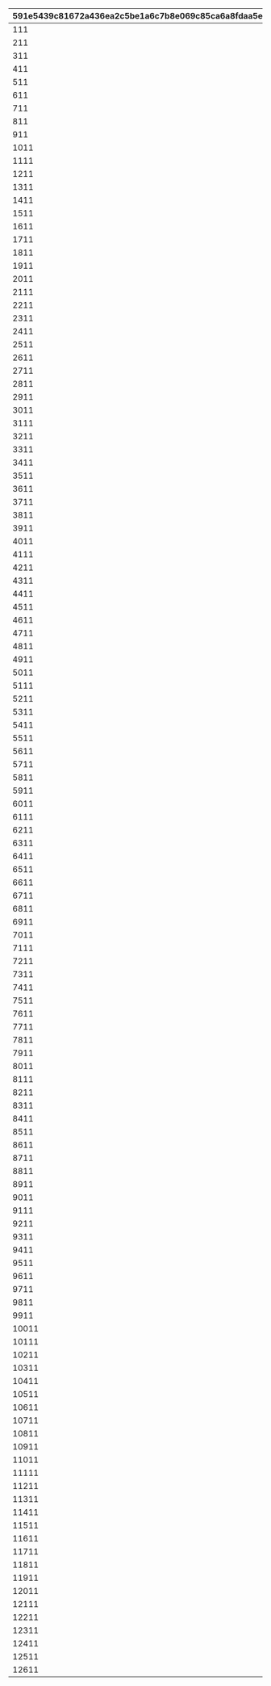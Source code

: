|591e5439c81672a436ea2c5be1a6c7b8e069c85ca6a8fdaa5e5513f395cb7c0f|d1b85aa3e9d5c0f3f245787db444df04985e0144279af50e5fc35cfe0c07689d|d2f63d014af9d5406b53237d587169db0e430c6f50c8fcb497ba2e7270e75884|7195eca49168f5ae53ffbf0c28e1435aee2b88ecf8684117987a17d2410f8eae|1a9a12de371705251ce7d610beb0e45a54ff6c60e7b3f8f5547c8c2e4bb38612|36ecaf9c7f03460ec4adfe0a17f30a12d5d807573905fb09e47aac44ce221454|bf24ef535fb4b17555887e114fd2d5aa5b65b27de0f5f775f2caeb3860649d4b|71d46b7a502ff3bacb54b1bb3c4e051f525dc54a6ce573ce9c9ab98c9e2d2356|b69e2e4f8bb979a1416f0d2df0b808e9ccdb7baabbddb6e7801acc785e1655fc|4d2e0ac8dc956319d5d2dba89587e86d66c7d08f8fcfdb3bf83777d1c14abc1a|
| --- | --- | --- | --- | --- | --- | --- | --- | --- | --- |
|111|2|0|3|101|5000000|0|25101|0|0|
|211|2|0|3|201|5000000|0|25101|0|0|
|311|2|0|2|301|5500000|0|25101|0|0|
|411|2|0|2|401|5500000|0|25101|0|0|
|511|2|0|3|501|6000000|0|25101|0|0|
|611|2|0|2|601|6000000|0|25101|0|0|
|711|2|0|2|701|6500000|0|25101|0|0|
|811|2|0|2|801|6500000|0|25101|0|0|
|911|2|0|3|901|7000000|0|25101|0|0|
|1011|2|0|2|1001|7000000|0|25101|0|0|
|1111|2|0|2|1101|7500000|0|25101|1112|0|
|1211|2|0|2|1201|7500000|0|25101|1212|0|
|1311|2|0|3|1301|8000000|0|25101|0|0|
|1411|2|0|2|1401|8000000|0|25101|0|0|
|1511|2|0|2|1501|8500000|0|25101|0|0|
|1611|2|0|2|1601|8500000|0|25101|0|0|
|1711|2|0|3|1701|9000000|0|25101|0|0|
|1811|2|0|2|1801|9000000|0|25101|1812|0|
|1911|2|0|2|1901|9500000|0|25101|0|0|
|2011|2|0|2|2001|9500000|0|25101|0|0|
|2111|2|0|3|2101|10000000|0|25101|0|0|
|2211|2|0|2|2201|10000000|0|25101|0|0|
|2311|2|0|2|2301|10500000|0|25101|0|0|
|2411|2|0|2|2401|10500000|0|25101|0|0|
|2511|2|0|3|2501|11000000|0|25101|0|0|
|2611|2|0|2|2601|11000000|0|25101|2612|0|
|2711|2|0|2|2701|11500000|0|25101|2712|0|
|2811|2|0|2|2801|11500000|0|25101|2812|0|
|2911|2|0|3|2901|12000000|0|25101|0|0|
|3011|2|0|2|3001|12000000|0|25101|3012|0|
|3111|2|0|2|3101|12500000|0|25101|0|0|
|3211|2|0|2|3201|12500000|0|25101|0|0|
|3311|2|0|3|3301|13000000|0|25101|0|0|
|3411|2|0|3|3401|13000000|0|25101|0|0|
|3511|2|0|3|3501|13500000|0|25101|0|0|
|3611|2|0|3|3601|13500000|0|25101|0|0|
|3711|2|0|3|3701|13500000|0|25101|0|0|
|3811|2|0|3|3801|14000000|0|25101|3812|0|
|3911|2|0|3|3901|14000000|0|25101|0|0|
|4011|2|0|3|4001|14000000|0|25101|0|0|
|4111|2|0|3|4101|14500000|0|25101|0|0|
|4211|2|0|3|4201|14500000|0|25101|4212|0|
|4311|2|0|3|4301|14500000|0|25101|0|0|
|4411|2|0|3|4401|15000000|0|25101|0|0|
|4511|2|0|3|4501|15000000|0|25101|0|0|
|4611|2|0|3|4601|15000000|0|25101|0|0|
|4711|2|0|3|4701|15500000|0|25101|0|0|
|4811|2|0|3|4801|15500000|0|25101|0|0|
|4911|2|0|3|4901|15500000|0|25101|0|0|
|5011|2|0|3|5001|16000000|0|25101|0|0|
|5111|2|0|3|5101|16000000|0|25101|0|0|
|5211|2|0|3|5201|16000000|0|25101|0|0|
|5311|2|0|3|5301|16500000|0|25101|0|0|
|5411|2|0|3|5401|16500000|0|25101|5412|0|
|5511|2|0|3|5501|16500000|0|25101|0|0|
|5611|2|0|3|5601|17000000|0|25101|0|0|
|5711|2|0|3|5701|17000000|0|25101|0|0|
|5811|2|0|3|5801|17000000|0|25101|0|0|
|5911|2|0|3|5901|17500000|0|25101|0|0|
|6011|2|0|3|6001|17500000|0|25101|0|0|
|6111|2|0|3|6101|17500000|0|25101|0|0|
|6211|2|0|3|6201|18000000|0|25101|6212|0|
|6311|2|0|3|6301|18000000|0|25101|0|0|
|6411|2|0|3|6401|18000000|0|25101|0|0|
|6511|2|0|3|6501|18500000|0|25101|0|0|
|6611|2|0|3|6601|18500000|0|25101|0|0|
|6711|2|0|3|6701|18500000|0|25101|6712|0|
|6811|2|0|3|6801|18500000|0|25101|0|0|
|6911|2|0|3|6901|19000000|0|25101|0|0|
|7011|2|0|3|7001|19000000|0|25101|0|0|
|7111|2|0|3|7101|19000000|0|25101|0|0|
|7211|2|0|3|7201|19000000|0|25101|0|0|
|7311|2|0|3|7301|19500000|0|25101|0|0|
|7411|2|0|3|7401|19500000|0|25101|0|0|
|7511|2|0|3|7501|19500000|0|25101|0|0|
|7611|2|0|3|7601|19500000|0|25101|7612|0|
|7711|2|0|3|7701|20000000|0|25101|0|0|
|7811|2|0|3|7801|20000000|0|25101|0|0|
|7911|2|0|3|7901|20000000|0|25101|0|0|
|8011|2|0|3|8001|20000000|0|25101|0|0|
|8111|2|0|3|8101|20000000|0|25101|8112|0|
|8211|2|0|3|8201|20000000|0|25101|0|0|
|8311|2|0|3|8301|20000000|0|25101|8312|0|
|8411|2|0|3|8401|20000000|0|25101|0|0|
|8511|2|0|3|8501|20000000|0|25101|0|0|
|8611|2|0|3|8601|20000000|0|25101|0|0|
|8711|2|0|3|8701|20000000|0|25101|0|0|
|8811|2|0|3|8801|20000000|0|25101|0|0|
|8911|2|0|3|8901|20000000|0|25101|0|0|
|9011|2|0|3|9001|20000000|0|25101|0|0|
|9111|2|0|3|9101|20000000|0|25101|0|0|
|9211|2|0|3|9201|20000000|0|25101|9212|0|
|9311|2|0|3|9301|20000000|0|25101|0|0|
|9411|2|0|3|9401|20000000|0|25101|0|0|
|9511|2|0|3|9501|20000000|0|25101|0|0|
|9611|2|0|3|9601|20000000|0|25101|0|0|
|9711|2|0|3|9701|20000000|0|25101|0|0|
|9811|2|0|3|9801|20000000|0|25101|0|0|
|9911|2|0|3|9901|20000000|0|25101|0|0|
|10011|2|0|3|10001|20000000|0|25101|0|0|
|10111|2|0|3|10101|20000000|0|25101|0|0|
|10211|2|0|3|10201|20000000|0|25101|0|0|
|10311|2|0|3|10301|20000000|0|25101|10312|0|
|10411|2|0|3|10401|20000000|0|25101|0|0|
|10511|2|0|3|10501|20000000|0|25101|0|0|
|10611|2|0|3|10601|20000000|0|25101|0|0|
|10711|2|0|3|10701|20000000|0|25101|0|0|
|10811|2|0|3|10801|20000000|0|25101|0|0|
|10911|2|0|3|10901|20000000|0|25101|0|0|
|11011|2|0|3|11001|20000000|0|25101|0|0|
|11111|2|0|3|11101|20000000|0|25101|0|0|
|11211|2|0|3|11201|20000000|0|25101|0|0|
|11311|2|0|3|11301|20000000|0|25101|0|0|
|11411|2|0|3|11401|20000000|0|25101|0|0|
|11511|2|0|3|11501|20000000|0|25101|0|0|
|11611|2|0|3|11601|20000000|0|25101|0|0|
|11711|2|0|3|11701|20000000|0|25101|0|0|
|11811|2|0|3|11801|20000000|0|25101|0|0|
|11911|2|0|3|11901|20000000|0|25101|11912|0|
|12011|2|0|3|12001|20000000|0|25101|0|0|
|12111|2|0|3|12101|20000000|0|25101|0|0|
|12211|2|0|3|12201|20000000|0|25101|0|0|
|12311|2|0|3|12301|20000000|0|25101|0|0|
|12411|2|0|3|12401|20000000|0|25101|0|0|
|12511|2|0|3|12501|20000000|0|25101|0|0|
|12611|2|0|3|12601|20000000|0|25101|0|0|